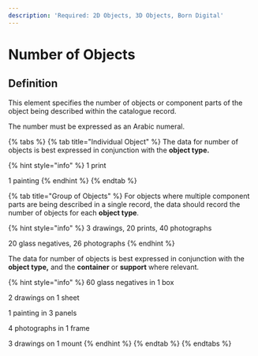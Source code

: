```yaml
---
description: 'Required: 2D Objects, 3D Objects, Born Digital'
---
```


# Number of Objects

## Definition 

This element specifies the number of objects or component parts of the object being described within the catalogue record. 

The number must be expressed as an Arabic numeral.

{% tabs %}
{% tab title="Individual Object" %}
The data for number of objects is best expressed in conjunction with the **object type.**

{% hint style="info" %}
1 print

1 painting
{% endhint %}
{% endtab %}

{% tab title="Group of Objects" %}
For objects where multiple component parts are being described in a single record, the data should record the number of objects for each **object type**. 

{% hint style="info" %}
3 drawings, 20 prints, 40 photographs

20 glass negatives, 26 photographs
{% endhint %}

The data for number of objects is best expressed in conjunction with the **object type,** and the **container** or **support** where relevant. 

{% hint style="info" %}
60 glass negatives in 1 box 

2 drawings on 1 sheet 

1 painting in 3 panels 

4 photographs in 1 frame 

3 drawings on 1 mount
{% endhint %}
{% endtab %}
{% endtabs %}



## 

